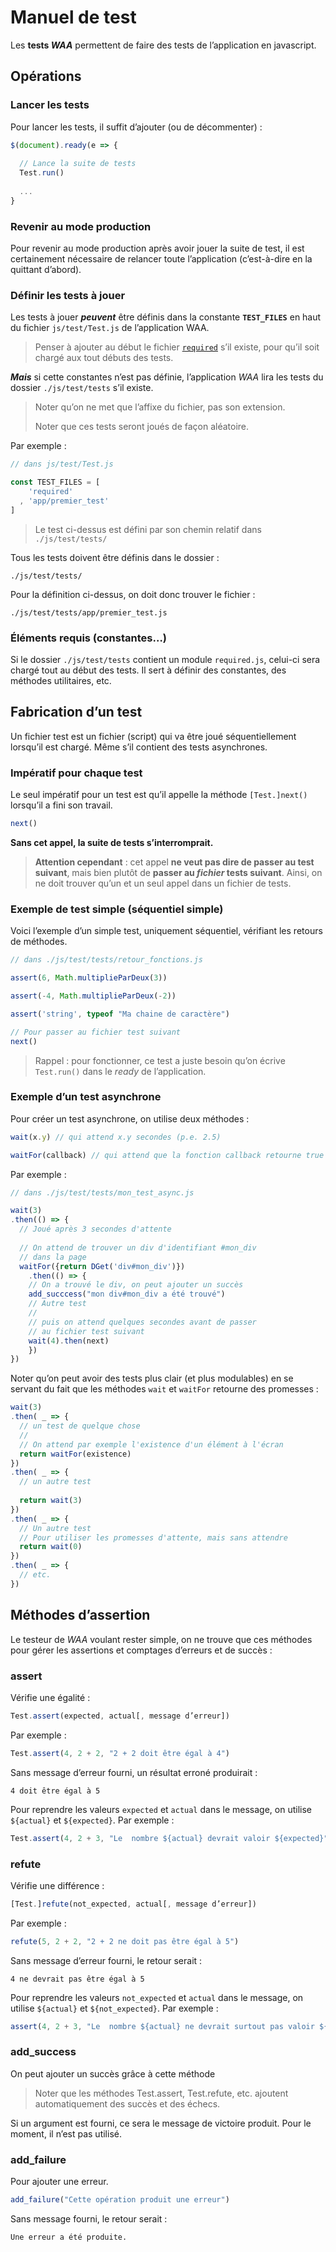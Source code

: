 # Manuel de test

Les **tests *WAA*** permettent de faire des tests de l’application en javascript.

## Opérations

### Lancer les tests

Pour lancer les tests, il suffit d’ajouter (ou de décommenter) :

~~~javascript
$(document).ready(e => {
  
  // Lance la suite de tests
  Test.run()
  
  ...
}
~~~

### Revenir au mode production

Pour revenir au mode production après avoir jouer la suite de test, il est certainement nécessaire de relancer toute l’application (c’est-à-dire en la quittant d’abord).

### Définir les tests à jouer

Les tests à jouer ***peuvent*** être définis dans la constante **`TEST_FILES`** en haut du fichier `js/test/Test.js` de l’application WAA.

> Penser à ajouter au début le fichier [`required`](#required) s’il existe, pour qu’il soit chargé aux tout débuts des tests.

***Mais*** si cette constantes n’est pas définie, l’application *WAA* lira les tests du dossier `./js/test/tests` s’il existe.

> Noter qu’on ne met que l’affixe du fichier, pas son extension.
>
> Noter que ces tests seront joués de façon aléatoire.

Par exemple :

~~~javascript
// dans js/test/Test.js

const TEST_FILES = [
    'required'
  , 'app/premier_test'
]
~~~

> Le test ci-dessus est défini par son chemin relatif dans `./js/test/tests/`

Tous les tests doivent être définis dans le dossier :

~~~
./js/test/tests/
~~~

Pour la définition ci-dessus, on doit donc trouver le fichier :

~~~
./js/test/tests/app/premier_test.js
~~~

<a name="required"></a>

### Éléments requis (constantes…)

Si le dossier `./js/test/tests` contient un module `required.js`, celui-ci sera chargé tout au début des tests. Il sert à définir des constantes, des méthodes utilitaires, etc.

## Fabrication d’un test

Un fichier test est un fichier (script) qui va être joué séquentiellement lorsqu’il est chargé. Même s’il contient des tests asynchrones.

### Impératif pour chaque test

Le seul impératif pour un test est qu’il appelle la méthode `[Test.]next()` lorsqu’il a fini son travail.

~~~javascript
next()
~~~

**Sans cet appel, la suite de tests s’interromprait.**

> **Attention cependant** : cet appel **ne veut pas dire de passer au test suivant**, mais bien plutôt de **passer au *fichier* tests suivant**. Ainsi, on ne doit trouver qu’un et un seul appel dans un fichier de tests.

### Exemple de test simple (séquentiel simple)

Voici l’exemple d’un simple test, uniquement séquentiel, vérifiant les retours de méthodes.

~~~javascript
// dans ./js/test/tests/retour_fonctions.js

assert(6, Math.multiplieParDeux(3))

assert(-4, Math.multiplieParDeux(-2))

assert('string', typeof "Ma chaine de caractère")

// Pour passer au fichier test suivant
next()
~~~

> Rappel : pour fonctionner, ce test a juste besoin qu’on écrive `Test.run()` dans le *ready* de l’application.

### Exemple d’un test asynchrone

Pour créer un test asynchrone, on utilise deux méthodes : 

~~~javascript
wait(x.y) // qui attend x.y secondes (p.e. 2.5)

waitFor(callback) // qui attend que la fonction callback retourne true
~~~

Par exemple :

~~~javascript
// dans ./js/test/tests/mon_test_async.js

wait(3)
.then(() => {
  // Joué après 3 secondes d'attente
  
  // On attend de trouver un div d'identifiant #mon_div
  // dans la page
  waitFor({return DGet('div#mon_div')})
	.then(() => {
    // On a trouvé le div, on peut ajouter un succès
  	add_succcess("mon div#mon_div a été trouvé")
  	// Autre test
  	//
  	// puis on attend quelques secondes avant de passer
  	// au fichier test suivant
  	wait(4).then(next)
	})
})
~~~

Noter qu’on peut avoir des tests plus clair (et plus modulables) en se servant du fait que les méthodes `wait` et `waitFor` retourne des promesses :

~~~javascript
wait(3)
.then( _ => {
  // un test de quelque chose
  //
  // On attend par exemple l'existence d'un élément à l'écran
  return waitFor(existence)
})
.then( _ => {
  // un autre test
  
  return wait(3)
})
.then( _ => {
  // Un autre test
  // Pour utiliser les promesses d'attente, mais sans attendre
  return wait(0)
})
.then( _ => {
  // etc.
})
~~~



## Méthodes d’assertion

Le testeur de *WAA* voulant rester simple, on ne trouve que ces méthodes pour gérer les assertions et comptages d’erreurs et de succès :

### assert

Vérifie une égalité :

~~~javascript
Test.assert(expected, actual[, message d’erreur])
~~~

Par exemple :

~~~javascript
Test.assert(4, 2 + 2, "2 + 2 doit être égal à 4")
~~~

Sans message d’erreur fourni, un résultat erroné produirait :

~~~
4 doit être égal à 5
~~~

Pour reprendre les valeurs `expected` et `actual` dans le message, on utilise `${actual}` et `${expected}`. Par exemple :

~~~javascript
Test.assert(4, 2 + 3, "Le  nombre ${actual} devrait valoir ${expected}")
~~~



### refute

Vérifie une différence :

~~~javascript
[Test.]refute(not_expected, actual[, message d’erreur])
~~~

Par exemple :

~~~javascript
refute(5, 2 + 2, "2 + 2 ne doit pas être égal à 5")
~~~

Sans message d’erreur fourni, le retour serait :

~~~
4 ne devrait pas être égal à 5
~~~

Pour reprendre les valeurs `not_expected` et `actual` dans le message, on utilise `${actual}` et `${not_expected}`. Par exemple :

~~~javascript
assert(4, 2 + 3, "Le  nombre ${actual} ne devrait surtout pas valoir ${not_expected} !")
~~~

### add_success

On peut ajouter un succès grâce à cette méthode

> Noter que les méthodes Test.assert, Test.refute, etc. ajoutent automatiquement des succès et des échecs.

Si un argument est fourni, ce sera le message de victoire produit. Pour le moment, il n’est pas utilisé.

### add_failure

Pour ajouter une erreur.

~~~javascript
add_failure("Cette opération produit une erreur")
~~~

Sans message fourni, le retour serait :

~~~
Une erreur a été produite.
~~~

